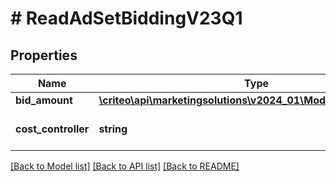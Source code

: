 # # ReadAdSetBiddingV23Q1

## Properties

Name | Type | Description | Notes
------------ | ------------- | ------------- | -------------
**bid_amount** | [**\criteo\api\marketingsolutions\v2024_01\Model\NillableDecimal**](NillableDecimal.md) |  | [optional]
**cost_controller** | **string** | How spend is controlled | [optional]

[[Back to Model list]](../../README.md#models) [[Back to API list]](../../README.md#endpoints) [[Back to README]](../../README.md)
